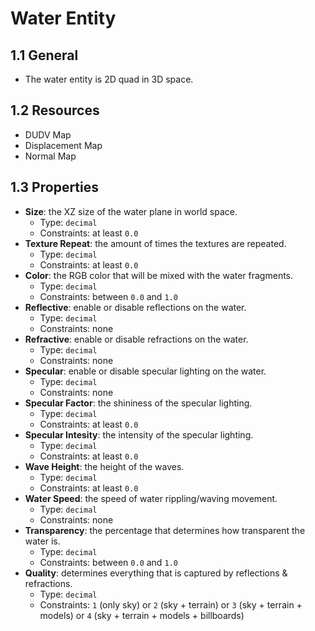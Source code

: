 # Water Entity

## 1.1 General

- The water entity is 2D quad in 3D space.

## 1.2 Resources

- DUDV Map
- Displacement Map
- Normal Map

## 1.3 Properties

- **Size**: the XZ size of the water plane in world space.
  - Type: `decimal`
  - Constraints: at least `0.0`
- **Texture Repeat**: the amount of times the textures are repeated.
  - Type: `decimal`
  - Constraints: at least `0.0`
- **Color**: the RGB color that will be mixed with the water fragments.
  - Type: `decimal`
  - Constraints: between `0.0` and `1.0`
- **Reflective**: enable or disable reflections on the water.
  - Type: `decimal`
  - Constraints: none
- **Refractive**: enable or disable refractions on the water.
  - Type: `decimal`
  - Constraints: none
- **Specular**: enable or disable specular lighting on the water.
  - Type: `decimal`
  - Constraints: none
- **Specular Factor**: the shininess of the specular lighting.
  - Type: `decimal`
  - Constraints: at least `0.0`
- **Specular Intesity**: the intensity of the specular lighting.
  - Type: `decimal`
  - Constraints: at least `0.0`
- **Wave Height**: the height of the waves.
  - Type: `decimal`
  - Constraints: at least `0.0`
- **Water Speed**: the speed of water rippling/waving movement.
  - Type: `decimal`
  - Constraints: none
- **Transparency**: the percentage that determines how transparent the water is.
  - Type: `decimal`
  - Constraints: between `0.0` and `1.0`
- **Quality**: determines everything that is captured by reflections & refractions.
  - Type: `decimal`
  - Constraints: `1` (only sky) or `2` (sky + terrain) or `3` (sky + terrain + models) or `4` (sky + terrain + models + billboards)
